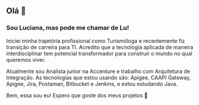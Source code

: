## Olá 👋

### Sou Luciana, mas pode me chamar de Lu!

Iniciei minha trajetória profissional como Turismóloga e recentemente fiz transição de carreira para TI. Acredito que a tecnologia aplicada de maneira interdisciplinar tem potencial transformador para construir o mundo no qual queremos viver.

Atualmente sou Analista junior na Accenture e trabalho com Arquitetura de Integração. As tecnologias que estou usando são: Apigee, CAAPI Gateway, Apigee, Jira, Postaman, Bitbucket e Jenkins, e estou estudando Java.

Bem, essa sou eu! Espero que goste dos meus projetos 🤗



